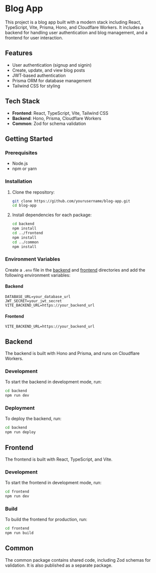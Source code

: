 # Blog App

This project is a blog app built with a modern stack including React, TypeScript, Vite, Prisma, Hono, and Cloudflare Workers. It includes a backend for handling user authentication and blog management, and a frontend for user interaction.

## Features

- User authentication (signup and signin)
- Create, update, and view blog posts
- JWT-based authentication
- Prisma ORM for database management
- Tailwind CSS for styling

## Tech Stack

- **Frontend**: React, TypeScript, Vite, Tailwind CSS
- **Backend**: Hono, Prisma, Cloudflare Workers
- **Common**: Zod for schema validation

## Getting Started

### Prerequisites

- Node.js
- npm or yarn

### Installation

1. Clone the repository:

    ```sh
    git clone https://github.com/yourusername/blog-app.git
    cd blog-app
    ```

2. Install dependencies for each package:

    ```sh
    cd backend
    npm install
    cd ../frontend
    npm install
    cd ../common
    npm install
    ```

### Environment Variables

Create a `.env` file in the [backend](http://_vscodecontentref_/0) and [frontend](http://_vscodecontentref_/1) directories and add the following environment variables:

#### Backend

```env
DATABASE_URL=your_database_url
JWT_SECRET=your_jwt_secret
VITE_BACKEND_URL=https://your_backend_url
```
#### Frontend

```env
VITE_BACKEND_URL=https://your_backend_url
```
## Backend

The backend is built with Hono and Prisma, and runs on Cloudflare Workers.

### Development

To start the backend in development mode, run:

```sh
cd backend
npm run dev
```
### Deployment

To deploy the backend, run:

```sh
cd backend
npm run deploy
```

## Frontend

The frontend is built with React, TypeScript, and Vite.

### Development

To start the frontend in development mode, run:

```sh
cd frontend
npm run dev
```

### Build

To build the frontend for production, run:

```sh
cd frontend
npm run build
```

## Common

The common package contains shared code, including Zod schemas for validation. It is also published as a separate package.


